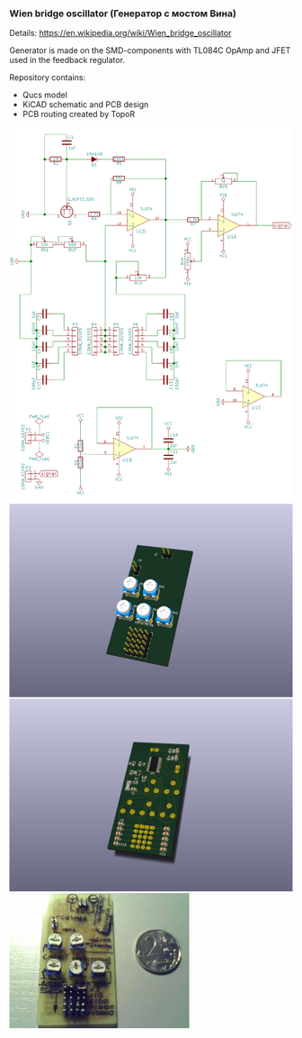 ### Wien bridge oscillator (Генератор с мостом Вина)

Details:
https://en.wikipedia.org/wiki/Wien_bridge_oscillator

Generator is made on the SMD-components with TL084C OpAmp and JFET used in the feedback regulator.

Repository contains:

* Qucs model
* KiCAD schematic and PCB design
* PCB routing created by TopoR

![Scheme](Scheme.png)
![Front](Sine_generator_front.png)![Rear](Sine_generator_rear.png)
![Photo](Photo.jpeg)
